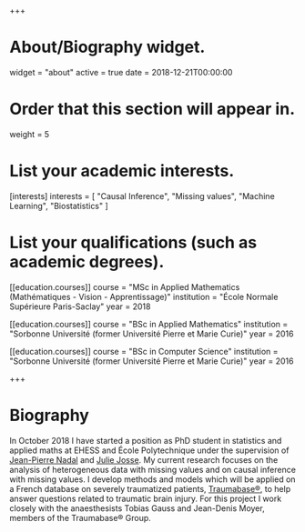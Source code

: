 +++
# About/Biography widget.
widget = "about"
active = true
date = 2018-12-21T00:00:00

# Order that this section will appear in.
weight = 5

# List your academic interests.
[interests]
  interests = [
    "Causal Inference",
    "Missing values",
    "Machine Learning",
    "Biostatistics"
  ]

# List your qualifications (such as academic degrees).

[[education.courses]]
  course = "MSc in Applied Mathematics (Mathématiques - Vision - Apprentissage)"
  institution = "École Normale Supérieure Paris-Saclay"
  year = 2018

[[education.courses]]
  course = "BSc in Applied Mathematics"
  institution = "Sorbonne Université (former Université Pierre et Marie Curie)"
  year = 2016

[[education.courses]]
  course = "BSc in Computer Science"
  institution = "Sorbonne Université (former Université Pierre et Marie Curie)"
  year = 2016
 
+++

# Biography

In October 2018 I have started a position as PhD student in statistics and applied maths at EHESS and École Polytechnique under the supervision of <a href="http://www.lps.ens.fr/~nadal/" target="_blank">Jean-Pierre Nadal</a> and <a href="http://juliejosse.com" target="_blank">Julie Josse</a>. My current research focuses on the analysis of heterogeneous data with missing values and on causal inference with missing values. I develop methods and models which will be applied on a French database on severely traumatized patients, <a href="http://www.traumabase.eu/en_US" target="_blank">Traumabase®</a>, to help answer questions related to traumatic brain injury. For this project I work closely with the anaesthesists Tobias Gauss and Jean-Denis Moyer, members of the Traumabase® Group.